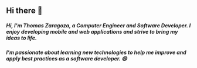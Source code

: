## Hi there 👋

##### Hi, I'm Thomas Zaragoza, a Computer Engineer and Software Developer. I enjoy developing mobile and web applications and strive to bring my ideas to life.
##### I'm passionate about learning new technologies to help me improve and apply best practices as a software developer. 😄

<!--
**Teyzar/Teyzar** is a ✨ _special_ ✨ repository because its `README.md` (this file) appears on your GitHub profile.

Here are some ideas to get you started:

- 🔭 I’m currently working on ...
- 🌱 I’m currently learning ...
- 👯 I’m looking to collaborate on ...
- 🤔 I’m looking for help with ...
- 💬 Ask me about ...
- 📫 How to reach me: ...
- 😄 Pronouns: ...
- ⚡ Fun fact: ...
-->
